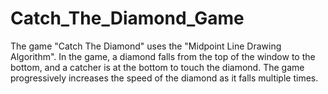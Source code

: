 # Catch_The_Diamond_Game
The game "Catch The Diamond" uses the "Midpoint Line Drawing Algorithm". In the game, a diamond falls from the top of the window to the bottom, and 
a catcher is at the bottom to touch the diamond. The game progressively increases the speed of the diamond as it falls multiple times.
